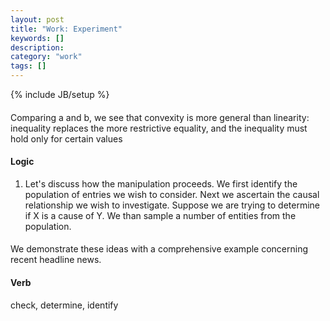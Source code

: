 ```yaml
---
layout: post
title: "Work: Experiment"
keywords: []
description: 
category: "work"
tags: []
---
```

{% include JB/setup %}

####
Comparing a and b, we see that convexity is more general than linearity: inequality replaces
the more restrictive equality, and the inequality must hold only for certain values



#### Logic
1. Let's discuss how the manipulation proceeds. We first identify the population
   of entries we wish to consider. Next we ascertain the causal relationship we
   wish to investigate. Suppose we are trying to determine if X is a cause of Y.
   We than sample a number of entities from the population.

####
We demonstrate these ideas with a comprehensive example concerning recent
headline news.



#### Verb
check, determine, identify
